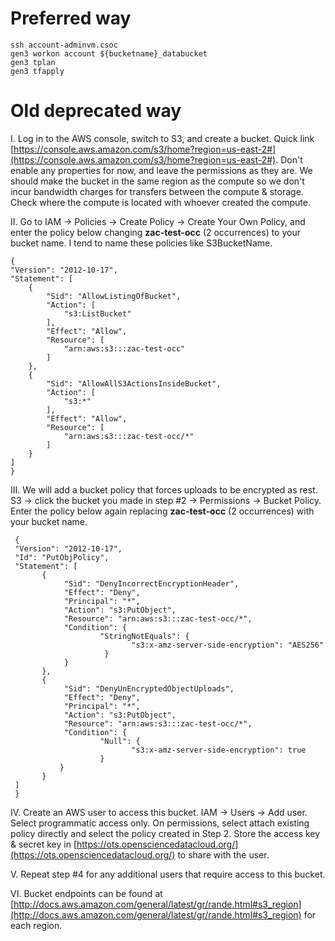# Preferred way

```
ssh account-adminvm.csoc
gen3 workon account ${bucketname}_databucket
gen3 tplan
gen3 tfapply
```


# Old deprecated way

I. Log in to the AWS console, switch to S3, and create a bucket. Quick link [https://console.aws.amazon.com/s3/home?region=us-east-2#](https://console.aws.amazon.com/s3/home?region=us-east-2#). Don't enable any properties for now, and leave the permissions as they are. We should make the bucket in the same region as the compute so we don't incur bandwidth charges for transfers between the compute & storage. Check where the compute is located with whoever created the compute.
  
  

II. Go to IAM -> Policies -> Create Policy -> Create Your Own Policy, and enter the policy below changing **zac-test-occ** (2 occurrences) to your bucket name. I tend to name these policies like S3BucketName.

    {
    "Version": "2012-10-17",
    "Statement": [
        {
            "Sid": "AllowListingOfBucket",
            "Action": [
                "s3:ListBucket"
            ],
            "Effect": "Allow",
            "Resource": [
                "arn:aws:s3:::zac-test-occ"
            ]
        },
        {
            "Sid": "AllowAllS3ActionsInsideBucket",
            "Action": [
                "s3:*"
            ],
            "Effect": "Allow",
            "Resource": [
                "arn:aws:s3:::zac-test-occ/*"
            ]
        }
    ]
    }


III. We will add a bucket policy that forces uploads to be encrypted as rest. S3 -> click the bucket you made in step #2 -> Permissions -> Bucket Policy. Enter the policy below again replacing **zac-test-occ** (2 occurrences) with your bucket name.
  
  

     {
     "Version": "2012-10-17",
     "Id": "PutObjPolicy",
     "Statement": [
           {
                "Sid": "DenyIncorrectEncryptionHeader",
                "Effect": "Deny",
                "Principal": "*",
                "Action": "s3:PutObject",
                "Resource": "arn:aws:s3:::zac-test-occ/*",
                "Condition": {
                        "StringNotEquals": {
                               "s3:x-amz-server-side-encryption": "AES256"
                         }
                }
           },
           {
                "Sid": "DenyUnEncryptedObjectUploads",
                "Effect": "Deny",
                "Principal": "*",
                "Action": "s3:PutObject",
                "Resource": "arn:aws:s3:::zac-test-occ/*",
                "Condition": {
                        "Null": {
                               "s3:x-amz-server-side-encryption": true
                        }
               }
           }
     ]
     }



IV. Create an AWS user to access this bucket. IAM -> Users -> Add user. Select programmatic access only. On permissions, select attach existing policy directly and select the policy created in Step 2. Store the access key & secret key in [https://ots.opensciencedatacloud.org/](https://ots.opensciencedatacloud.org/) to share with the user. 

V. Repeat step #4 for any additional users that require access to this bucket.

VI. Bucket endpoints can be found at [http://docs.aws.amazon.com/general/latest/gr/rande.html#s3_region](http://docs.aws.amazon.com/general/latest/gr/rande.html#s3_region) for each region.

